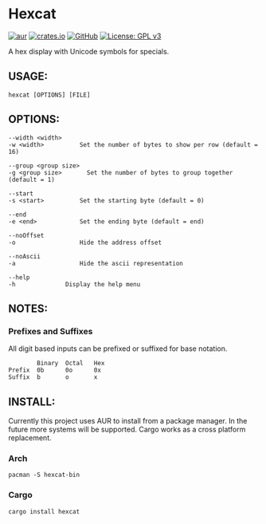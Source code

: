 # Hexcat
[![aur](https://img.shields.io/aur/version/hexcat-bin)](https://aur.archlinux.org/packages/hexcat-bin/)
[![crates.io](https://img.shields.io/crates/v/hexcat.svg)](https://crates.io/crates/hexcat)
[![GitHub](https://img.shields.io/badge/GitHub-Source-green.svg)](https://github.com/tylermackj/hexcat/)
[![License: GPL v3](https://img.shields.io/badge/License-GPLv3-blue.svg)](https://www.gnu.org/licenses/gpl-3.0)

A hex display with Unicode symbols for specials.

## USAGE:
    hexcat [OPTIONS] [FILE]
  
## OPTIONS:
    --width <width>
    -w <width>          Set the number of bytes to show per row (default = 16)

    --group <group size>
    -g <group size>       Set the number of bytes to group together (default = 1)

    --start
    -s <start>          Set the starting byte (default = 0)

    --end
    -e <end>            Set the ending byte (default = end)

    --noOffset
    -o                  Hide the address offset

    --noAscii
    -a                  Hide the ascii representation

    --help
    -h              Display the help menu

## NOTES:
### Prefixes and Suffixes
All digit based inputs can be prefixed or suffixed for base notation.

            Binary  Octal   Hex
    Prefix  0b      0o      0x
    Suffix  b       o       x

## INSTALL:
Currently this project uses AUR to install from a package manager. In the future more systems will be supported. Cargo works as a cross platform replacement.
### Arch
    pacman -S hexcat-bin
### Cargo
    cargo install hexcat